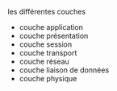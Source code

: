 les différentes couches
- couche application
- couche présentation
- couche session
- couche transport
- couche réseau
- couche liaison de données
- couche physique